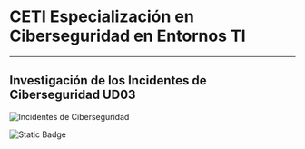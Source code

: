 # CETI Especialización en Ciberseguridad en Entornos TI
---
## Investigación de los Incidentes de Ciberseguridad UD03

![Incidentes de Ciberseguridad](./Portada-IC03.png "Investigación de los Incidentes de Ciberseguridad") 

![Static Badge](https://img.shields.io/badge/%E2%9C%85%20Calificaci%C3%B3n%3A-9-%2362f395?style=for-the-badge&labelColor=%2362f395&color=%2362f395)

